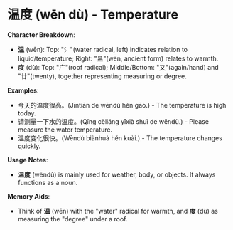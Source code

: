 # **温度 (wēn dù) - Temperature**

**Character Breakdown**:  
- **温** (wēn): Top: "氵"(water radical, left) indicates relation to liquid/temperature; Right: "昷"(wēn, ancient form) relates to warmth.  
- **度** (dù): Top: "广"(roof radical); Middle/Bottom: "又"(again/hand) and "廿"(twenty), together representing measuring or degree.

**Examples**:  
- 今天的温度很高。(Jīntiān de wēndù hěn gāo.) - The temperature is high today.  
- 请测量一下水的温度。(Qǐng cèliáng yīxià shuǐ de wēndù.) - Please measure the water temperature.  
- 温度变化很快。(Wēndù biànhuà hěn kuài.) - The temperature changes quickly.

**Usage Notes**:  
- **温度** (wēndù) is mainly used for weather, body, or objects. It always functions as a noun.

**Memory Aids**:  
- Think of **温** (wēn) with the "water" radical for warmth, and **度** (dù) as measuring the "degree" under a roof.